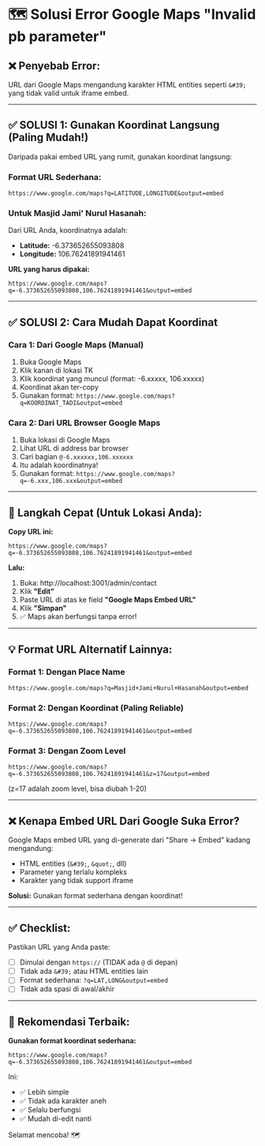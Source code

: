 # 🗺️ Solusi Error Google Maps "Invalid pb parameter"

## ❌ Penyebab Error:

URL dari Google Maps mengandung karakter HTML entities seperti `&#39;` yang tidak valid untuk iframe embed.

---

## ✅ SOLUSI 1: Gunakan Koordinat Langsung (Paling Mudah!)

Daripada pakai embed URL yang rumit, gunakan koordinat langsung:

### **Format URL Sederhana:**

```
https://www.google.com/maps?q=LATITUDE,LONGITUDE&output=embed
```

### **Untuk Masjid Jami' Nurul Hasanah:**

Dari URL Anda, koordinatnya adalah:

- **Latitude:** -6.373652655093808
- **Longitude:** 106.76241891941461

**URL yang harus dipakai:**

```
https://www.google.com/maps?q=-6.373652655093808,106.76241891941461&output=embed
```

---

## ✅ SOLUSI 2: Cara Mudah Dapat Koordinat

### **Cara 1: Dari Google Maps (Manual)**

1. Buka Google Maps
2. Klik kanan di lokasi TK
3. Klik koordinat yang muncul (format: -6.xxxxx, 106.xxxxx)
4. Koordinat akan ter-copy
5. Gunakan format: `https://www.google.com/maps?q=KOORDINAT_TADI&output=embed`

### **Cara 2: Dari URL Browser Google Maps**

1. Buka lokasi di Google Maps
2. Lihat URL di address bar browser
3. Cari bagian `@-6.xxxxxx,106.xxxxxx`
4. Itu adalah koordinatnya!
5. Gunakan format: `https://www.google.com/maps?q=-6.xxx,106.xxx&output=embed`

---

## 🚀 Langkah Cepat (Untuk Lokasi Anda):

**Copy URL ini:**

```
https://www.google.com/maps?q=-6.373652655093808,106.76241891941461&output=embed
```

**Lalu:**

1. Buka: http://localhost:3001/admin/contact
2. Klik **"Edit"**
3. Paste URL di atas ke field **"Google Maps Embed URL"**
4. Klik **"Simpan"**
5. ✅ Maps akan berfungsi tanpa error!

---

## 💡 Format URL Alternatif Lainnya:

### **Format 1: Dengan Place Name**

```
https://www.google.com/maps?q=Masjid+Jami+Nurul+Hasanah&output=embed
```

### **Format 2: Dengan Koordinat (Paling Reliable)**

```
https://www.google.com/maps?q=-6.373652655093808,106.76241891941461&output=embed
```

### **Format 3: Dengan Zoom Level**

```
https://www.google.com/maps?q=-6.373652655093808,106.76241891941461&z=17&output=embed
```

(z=17 adalah zoom level, bisa diubah 1-20)

---

## ❌ Kenapa Embed URL Dari Google Suka Error?

Google Maps embed URL yang di-generate dari "Share → Embed" kadang mengandung:

- HTML entities (`&#39;`, `&quot;`, dll)
- Parameter yang terlalu kompleks
- Karakter yang tidak support iframe

**Solusi:** Gunakan format sederhana dengan koordinat!

---

## ✅ Checklist:

Pastikan URL yang Anda paste:

- [ ] Dimulai dengan `https://` (TIDAK ada `@` di depan)
- [ ] Tidak ada `&#39;` atau HTML entities lain
- [ ] Format sederhana: `?q=LAT,LONG&output=embed`
- [ ] Tidak ada spasi di awal/akhir

---

## 🎯 Rekomendasi Terbaik:

**Gunakan format koordinat sederhana:**

```
https://www.google.com/maps?q=-6.373652655093808,106.76241891941461&output=embed
```

Ini:

- ✅ Lebih simple
- ✅ Tidak ada karakter aneh
- ✅ Selalu berfungsi
- ✅ Mudah di-edit nanti

Selamat mencoba! 🗺️

